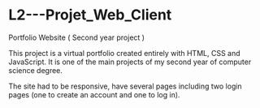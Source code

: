 # L2---Projet_Web_Client
Portfolio Website ( Second year project )

This project is a virtual portfolio created entirely with HTML, CSS and JavaScript. 
It is one of the main projects of my second year of computer science degree.

The site had to be responsive, have several pages including two login pages 
(one to create an account and one to log in).
